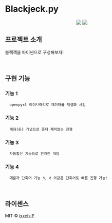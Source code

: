 #  Blackjeck.py

<div align="center">
   <img src="https://img.shields.io/badge/Visual Studio Code-007ACC?style=flat&logo=visualstudiocode&logoColor=white"/>
   <img src="https://img.shields.io/badge/Python-3776AB?style=flat&logo=python&logoColor=white"/>
</div>

## 프로젝트 소개
블랙잭을 파이썬으로 구성해보자!

<br>

## 구현 기능

### 기능 1
      openpyxl 라이브러리로 데이터를 액셀화 시킴
### 기능 2
      계좌(돈) 개념으로 좀더 재미있는 진행
### 기능 3
      자동합산 기능으로 편리한 게임
### 기능 4
      대문자 단축어 기능 h, d 와같은 단축어로 빠른 진행 가능!
<br>

## 라이센스

MIT &copy; [ixxeh-P](https://www.github.com/ixxeh-p)

